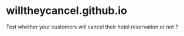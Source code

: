 # willtheycancel.github.io
Test whether your customers will cancel their hotel reservation or not ? 
